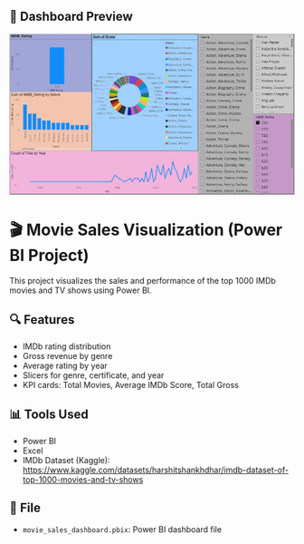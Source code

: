 ## 📸 Dashboard Preview

![Dashboard Preview](Capture.jpg)

# 🎬 Movie Sales Visualization (Power BI Project)

This project visualizes the sales and performance of the top 1000 IMDb movies and TV shows using Power BI.

## 🔍 Features
- IMDb rating distribution
- Gross revenue by genre
- Average rating by year
- Slicers for genre, certificate, and year
- KPI cards: Total Movies, Average IMDb Score, Total Gross

## 📊 Tools Used
- Power BI
- Excel
- IMDb Dataset (Kaggle): https://www.kaggle.com/datasets/harshitshankhdhar/imdb-dataset-of-top-1000-movies-and-tv-shows

## 📁 File
- `movie_sales_dashboard.pbix`: Power BI dashboard file
